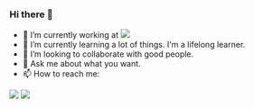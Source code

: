 ### Hi there 👋
- 🔭 I’m currently working at  <a href="https://nordica.net.br/" target="_blank"><img src="https://nordica.net.br/wp-content/uploads/2018/09/logo-nordica.png" target="_blank"></a>
- 🌱 I’m currently learning a lot of things. I'm a lifelong learner.  
- 👯 I’m looking to collaborate with good people. 
- 💬 Ask me about what you want.
- 📫 How to reach me:

<div>
<a href = "mailto:vitaotex@gmail.com"><img src="https://img.shields.io/badge/Gmail-D14836?style=for-the-badge&logo=gmail&logoColor=white" target="_blank"></a>
<a href="linkedin.com/in/vteixeira" target="_blank"><img src="https://img.shields.io/badge/-LinkedIn-%230077B5?style=for-the-badge&logo=linkedin&logoColor=white" target="_blank"></a>   
</div>

<!--
**vitaotex2708/vitaotex2708** is a ✨ _special_ ✨ repository because its `README.md` (this file) appears on your GitHub profile.

Here are some ideas to get you started:

- 🔭 I’m currently working on Nórdica Software
- 🌱 I’m currently learning a lot of things.
- 👯 I’m looking to collaborate on ...
- 🤔 I’m looking for help with ...
- 💬 Ask me about ...
- 📫 How to reach me: ...
- 😄 Pronouns: ...
- ⚡ Fun fact: ...
-->
